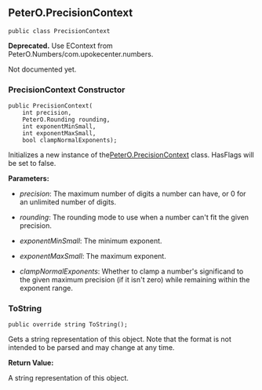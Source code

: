 ## PeterO.PrecisionContext

    public class PrecisionContext

<b>Deprecated.</b> Use EContext from PeterO.Numbers/com.upokecenter.numbers.

Not documented yet.

### PrecisionContext Constructor

    public PrecisionContext(
        int precision,
        PeterO.Rounding rounding,
        int exponentMinSmall,
        int exponentMaxSmall,
        bool clampNormalExponents);

Initializes a new instance of the[PeterO.PrecisionContext](PeterO.PrecisionContext.md) class. HasFlags will be set to false.

<b>Parameters:</b>

 * <i>precision</i>: The maximum number of digits a number can have, or 0 for an unlimited number of digits.

 * <i>rounding</i>: The rounding mode to use when a number can't fit the given precision.

 * <i>exponentMinSmall</i>: The minimum exponent.

 * <i>exponentMaxSmall</i>: The maximum exponent.

 * <i>clampNormalExponents</i>: Whether to clamp a number's significand to the given maximum precision (if it isn't zero) while remaining within the exponent range.

### ToString

    public override string ToString();

Gets a string representation of this object. Note that the format is not intended to be parsed and may change at any time.

<b>Return Value:</b>

A string representation of this object.
